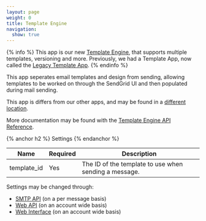 ```yaml
---
layout: page
weight: 0
title: Template Engine
navigation:
  show: true
---
```


{% info %}
This app is our new [Template Engine]({{root_url}}/API_Reference/Template_Engine_API/index.html), that supports multiple templates, versioning and more. Previously, we had a Template App, now called the [Legacy Template App]({{root_url}}/Apps/email_templates.html). 
{% endinfo %}

This app seperates email templates and design from sending, allowing templates to be worked on through the SendGrid UI and then populated during mail sending.

This app is differs from our other apps, and may be found in a [different location](https://sendgrid.com/templates).

More documentation may be found with the [Template Engine API Reference]({{root_url}}/API_Reference/Template_Engine_API/index.html).

{% anchor h2 %}
Settings 
{% endanchor %}

<table class="table table-bordered table-striped">
   <thead>
      <tr>
         <th>Name</th>
         <th>Required</th>
         <th>Description</th>
      </tr>
   </thead>
   <tbody>
      <tr>
         <td>template_id</td>
         <td>Yes</td>
         <td>The ID of the template to use when sending a message.</td>
      </tr>
   </tbody>
</table>

Settings may be changed through:

-   [SMTP API]({{root_url}}/API_Reference/SMTP_API/apps.html#templates) (on a per message basis)
-   [Web API]({{root_url}}/API_Reference/Template_Engine_API/index.html) (on an account wide basis)
-   [Web Interface](https://sendgrid.com/templates) (on an account wide basis)
